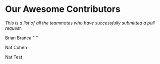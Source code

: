 # Our Awesome Contributors

_This is a list of all the teammates who have successfully submitted a pull request._

Brian Branca
" "

Nat Cohen

Nat Test
